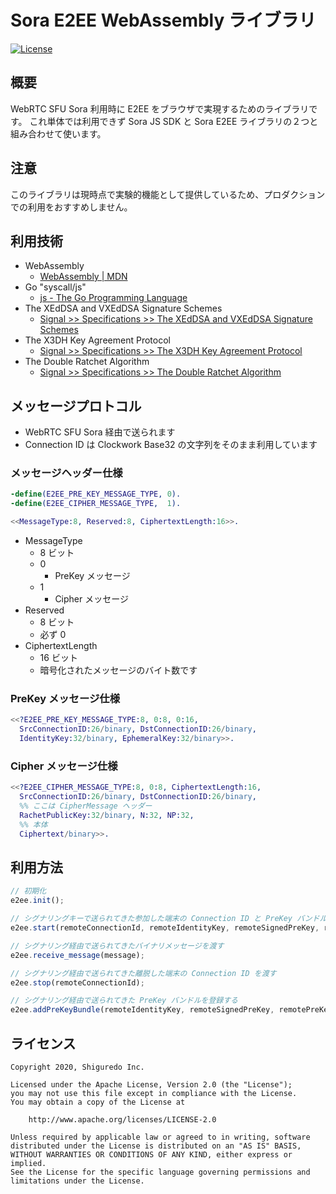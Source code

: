 # Sora E2EE WebAssembly ライブラリ

[![License](https://img.shields.io/badge/License-Apache%202.0-blue.svg)](https://opensource.org/licenses/Apache-2.0)

## 概要

WebRTC SFU Sora 利用時に E2EE をブラウザで実現するためのライブラリです。
これ単体では利用できず Sora JS SDK と Sora E2EE ライブラリの２つと組み合わせて使います。

## 注意

このライブラリは現時点で実験的機能として提供しているため、プロダクションでの利用をおすすめしません。

## 利用技術

- WebAssembly
    - [WebAssembly \| MDN](https://developer.mozilla.org/ja/docs/WebAssembly)
- Go "syscall/js"
    - [js \- The Go Programming Language](https://golang.org/pkg/syscall/js/)
- The XEdDSA and VXEdDSA Signature Schemes
    - [Signal >> Specifications >> The XEdDSA and VXEdDSA Signature Schemes](https://signal.org/docs/specifications/xeddsa/)
- The X3DH Key Agreement Protocol
    - [Signal >> Specifications >> The X3DH Key Agreement Protocol](https://signal.org/docs/specifications/x3dh/)
- The Double Ratchet Algorithm
    - [Signal >> Specifications >> The Double Ratchet Algorithm](https://signal.org/docs/specifications/doubleratchet/)

## メッセージプロトコル

- WebRTC SFU Sora 経由で送られます
- Connection ID は Clockwork Base32 の文字列をそのまま利用しています

### メッセージヘッダー仕様

```erlang
-define(E2EE_PRE_KEY_MESSAGE_TYPE, 0).
-define(E2EE_CIPHER_MESSAGE_TYPE,  1).

<<MessageType:8, Reserved:8, CiphertextLength:16>>.
```

- MessageType
    - 8 ビット
    - 0
        - PreKey メッセージ
    - 1
        - Cipher メッセージ
- Reserved
    - 8 ビット
    - 必ず 0
- CiphertextLength
    - 16 ビット
    - 暗号化されたメッセージのバイト数です

### PreKey メッセージ仕様

```erlang
<<?E2EE_PRE_KEY_MESSAGE_TYPE:8, 0:8, 0:16,
  SrcConnectionID:26/binary, DstConnectionID:26/binary,
  IdentityKey:32/binary, EphemeralKey:32/binary>>.
```

### Cipher メッセージ仕様

```erlang
<<?E2EE_CIPHER_MESSAGE_TYPE:8, 0:8, CiphertextLength:16,
  SrcConnectionID:26/binary, DstConnectionID:26/binary,
  %% ここは CipherMessage ヘッダー
  RachetPublicKey:32/binary, N:32, NP:32,
  %% 本体
  Ciphertext/binary>>.
```

## 利用方法

```javascript
// 初期化
e2ee.init();
```

```javascript
// シグナリングキーで送られてきた参加した端末の Connection ID と PreKey バンドルを渡す
e2ee.start(remoteConnectionId, remoteIdentityKey, remoteSignedPreKey, remotePreKeySignature);
```

```javascript
// シグナリング経由で送られてきたバイナリメッセージを渡す
e2ee.receive_message(message);
```

```javascript
// シグナリング経由で送られてきた離脱した端末の Connection ID を渡す
e2ee.stop(remoteConnectionId);
```

```javascript
// シグナリング経由で送られてきた PreKey バンドルを登録する
e2ee.addPreKeyBundle(remoteIdentityKey, remoteSignedPreKey, remotePreKeySignature)
```

## ライセンス

```
Copyright 2020, Shiguredo Inc.

Licensed under the Apache License, Version 2.0 (the "License");
you may not use this file except in compliance with the License.
You may obtain a copy of the License at

    http://www.apache.org/licenses/LICENSE-2.0

Unless required by applicable law or agreed to in writing, software
distributed under the License is distributed on an "AS IS" BASIS,
WITHOUT WARRANTIES OR CONDITIONS OF ANY KIND, either express or implied.
See the License for the specific language governing permissions and
limitations under the License.
```
